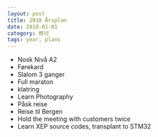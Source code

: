 ```yaml
---
layout: post
title: 2018 Årsplan
date: 2018-01-01
category: 修行
tags: year, plans
---
```

* Nosk Nivå A2
* Førekard
* Slalom 3 ganger
* Full maraton
* klatring
* Learn Photography
* Påsk reise 
* Reise til Bergen
* Hold the meeting with customers twice
* Learn XEP source codes, transplant to STM32



